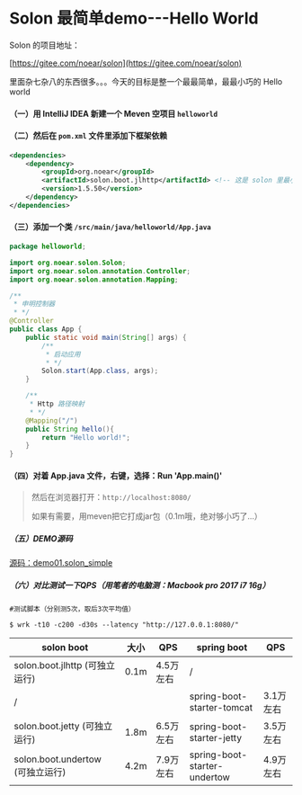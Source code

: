 # Solon 最简单demo---Hello World

Solon 的项目地址：

[https://gitee.com/noear/solon](https://gitee.com/noear/solon)

里面杂七杂八的东西很多。。。今天的目标是整一个最最简单，最最小巧的 Hello world

#### （一）用 IntelliJ IDEA 新建一个 Meven 空项目 `helloworld`

#### （二）然后在 `pom.xml` 文件里添加下框架依赖

```xml
<dependencies>
    <dependency>
        <groupId>org.noear</groupId>
        <artifactId>solon.boot.jlhttp</artifactId> <!-- 这是 solon 里最小巧的启动器了，0.1m，qps有4.5万 -->
        <version>1.5.50</version>
    </dependency>
</dependencies>
```

#### （三）添加一个类 `/src/main/java/helloworld/App.java`
```java
package helloworld;

import org.noear.solon.Solon;
import org.noear.solon.annotation.Controller;
import org.noear.solon.annotation.Mapping;

/**
 * 申明控制器
 * */
@Controller
public class App {
    public static void main(String[] args) {
        /**
         * 启动应用
         * */
        Solon.start(App.class, args);
    }

    /**
     * Http 路径映射
     * */
    @Mapping("/")
    public String hello(){
        return "Hello world!";
    }
}

```

#### （四）对着 App.java 文件，右键，选择：Run 'App.main()'

> 然后在浏览器打开：`http://localhost:8080/`
> 
> 如果有需要，用meven把它打成jar包（0.1m哦，绝对够小巧了...）


##### （五）DEMO源码
[源码：demo01.solon_simple](https://gitee.com/noear/solon_demo/tree/master/demo01.solon_simple)


##### （六）对比测试一下QPS（用笔者的电脑测：Macbook pro 2017 i7 16g）

```
#测试脚本（分别测5次，取后3次平均值）

$ wrk -t10 -c200 -d30s --latency "http://127.0.0.1:8080/"
```

|  solon boot | 大小 | QPS | spring boot  |  QPS  | 
| -------- | -------- | -------- | -------- | -------- |
| solon.boot.jlhttp (可独立运行)     | 0.1m     | 4.5万左右     | /   |    | 
| /     |      |      | spring-boot-starter-tomcat   |  3.1万左右  | 
| solon.boot.jetty (可独立运行)     | 1.8m     | 6.5万左右     | spring-boot-starter-jetty | 3.5万左右 |
| solon.boot.undertow (可独立运行)     | 4.2m     | 7.9万左右     | spring-boot-starter-undertow | 4.9万左右 |


